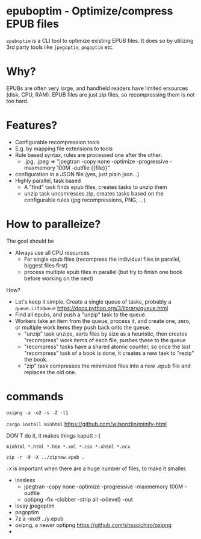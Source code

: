 # epuboptim - Optimize/compress EPUB files

`epuboptim` is a CLI tool to optimize existing EPUB files. It does so by utilizing 3rd party tools like `jpegoptim`, `pngoptim` etc.

# Why?

EPUBs are often very large, and handheld readers have limited ersources (disk, CPU, RAM). EPUB files are just zip files, so recompressing
them is not too hard.

# Features?

* Configurable recompression tools
* E.g. by mapping file extensions to tools
* Rule based syntax, rules are processed one after the other.
  * .jpg, .jpeg => "jpegtran -copy none -optimize -progressive -maxmemory 100M -outfile {{file}}"
* configuration in a JSON file (yes, just plain json...)
* Highly parallel, task based
  * A "find" task finds epub files, creates tasks to unzip them
  * unzip task uncomresses zip, creates tasks based on the configurable rules (jpg recompressions, PNG, ...)

# How to paralleize?

The goal should be 
* Always use all CPU resources
  * For single epub files (recompress the individual files in parallel, biggest files first)
  * process multiple epub files in parallel (but try to finish one book before working on the next)

How?
* Let's keep it simple. Create a single queue of tasks, probably a `queue.LifoQueue` https://docs.python.org/3/library/queue.html
* Find all epubs, and push a "unzip" task to the queue.
* Workers take an item from the queue, process it, and create one, zero, or multiple work items they push back onto the queue.
  * "unzip" task unzips, sorts files by size as a heuristic, then creates "recompress" work items of each file, pushes these to the queue
  * "recompress" tasks have a shared atomic counter, so once the last "recompress" task of a book is done, it creates a new task to "rezip" the book.
  * "zip" task compresses the minimized files into a new .epub file and replaces the old one.


# commands

```
oxipng -a -o2 -s -Z -t1
```

`cargo install minhtml` https://github.com/wilsonzlin/minify-html

DON'T do it, it makes things kaputt :-(

```
minhtml *.html *.htm *.xml *.css *.xhtml *.ncx
```

```
zip -r -9 -X ../zipnew.epub .
```
`-X` is important when there are a huge number of files, to make it smaller.



* lossless
  * jpegtran -copy none -optimize -progressive -maxmemory 100M -outfile
  * optipng -fix -clobber -strip all -o{level} -out
* lossy jpegoptim
* pngoptim
*  7z a -mx9 ../y.epub
*  oxipng, a newer optipng https://github.com/shssoichiro/oxipng
*  
